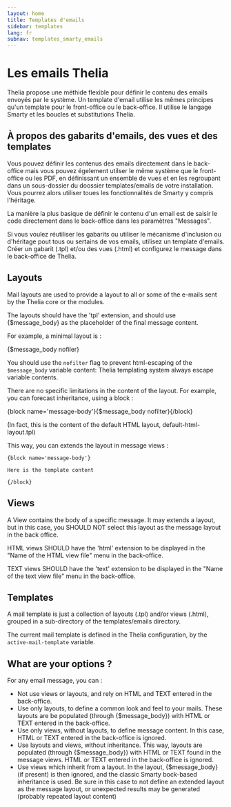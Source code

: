 ```yaml
---
layout: home
title: Templates d'emails
sidebar: templates
lang: fr
subnav: templates_smarty_emails
---
```


# Les emails Thelia

Thelia propose une méthide flexible pour définir le contenu des emails envoyés par le système. Un template d'email utilise les mêmes principes qu'un template pour le front-office ou le back-office. Il utilise le langage Smarty et les boucles et substitutions Thelia.

## À propos des gabarits d'emails, des vues et des templates

Vous pouvez définir les contenus des emails directement dans le back-office mais vous pouvez égelement utilser le même système  que le front-office ou les PDF, en définissant un ensemble de vues et en les regroupant dans un sous-dossier du doossier templates/emails de votre installation.
Vous pourrez alors utiliser toues les fonctionnalités de Smarty y compris l'héritage.

La manière la plus basique de définir le contenu d'un email est de saisir le code directement dans le back-office dans les paramètres "Messages".

Si vous voulez réutiliser les gabarits ou utiliser le mécanisme d'inclusion ou d'héritage pout tous ou sertains de vos emails, utilisez un template d'emails. Créer un gabarit (.tpl) et/ou des vues (.html) et configurez le message dans le back-office de Thelia.

## Layouts

Mail layouts are used to provide a layout to all or some of the e-mails sent by
the Thelia core or the modules.

The layouts should have the 'tpl' extension, and should use {$message_body} as the
placeholder of the final message content.

For example, a minimal layout is :

   {$message_body nofiler}

You should use the `nofilter` flag to prevent html-escaping of the `$message_body` variable content: Thelia templating system always escape variable contents.

There are no specific limitations in the content of the layout. For example, you
can forecast inheritance, using a block :

{block name='message-body'}{$message_body nofilter}{/block}

(In fact, this is the content of the default HTML layout, default-html-layout.tpl)

This way, you can extends the layout in message views :

    {block name='message-body'}

    Here is the template content

    {/block}

## Views

A View contains the body of a specific message. It may extends a layout, but in this case, you SHOULD NOT select this layout as the message layout in the back office.

HTML views SHOULD have the 'html' extension to be displayed in the "Name of the HTML view file" menu in the back-office.

TEXT views SHOULD have the 'text' extension to be displayed in the "Name of the text view file" menu in the back-office.

## Templates

A mail template is just a collection of layouts (.tpl) and/or views (.html), grouped in a sub-directory of the templates/emails directory.

The current mail template is defined in the Thelia configuration, by the `active-mail-template` variable.

## What are your options ?

For any email message, you can :

- Not use views or layouts, and rely on HTML and TEXT entered in the back-office.
- Use only layouts, to define  a common look and feel to your mails. These layouts are be populated (through {$message_body}) with HTML or TEXT entered in the back-office.
- Use only views, without layouts, to define message content. In this case,
HTML or TEXT entered in the back-office is ignored.
- Use layouts and views, without inheritance. This way, layouts are populated (through {$message_body}) with HTML or TEXT found in the message views. HTML or TEXT entered in the back-office is ignored.
- Use views which inherit from a layout. In the layout, {$message_body} (if present) is then ignored, and the classic Smarty bock-based inheritance is used. Be sure in this case to not define an extended layout as the message layout, or unexpected results may be generated (probably repeated layout content)